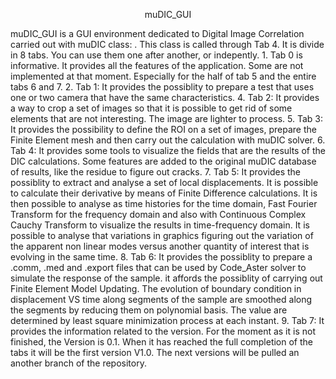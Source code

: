 <p style="text-align: center;">muDIC_GUI</p> 
muDIC_GUI is a GUI environment dedicated to Digital Image Correlation carried out with muDIC class: <https://linkinghub.elsevier.com/retrieve/pii/S2352711019301967>.  This class is called through Tab 4.
It is divide in 8 tabs. You can use them one after another, or indepently.
1. Tab 0 is informative. It provides all the features of the application. Some are not implemented at that moment. Especially for the half of tab 5 and the entire tabs 6 and 7.
2. Tab 1: It provides the possiblity to prepare a test that uses one or two camera that have the same characteristics.  
4. Tab 2: It provides a way to crop a set of images so that it is possible to get rid of some elements that are not interesting. The image are lighter to process.  
5. Tab 3: It provides the possibility to define the ROI on a set of images, prepare the Finite Element mesh and then carry out the calculation with muDIC solver.  
6. Tab 4: It provides some tools to visualize the fields that are the results of the DIC calculations. Some features are added to the original muDIC database of results, like the residue to figure out cracks.  
7. Tab 5: It provides the possiblity to extract and analyse a set of local displacements. It is possible to calculate their derivative by means of Finite Difference calculations. It is then possible to analyse as time histories for the time domain, Fast Fourier Transform for the frequency domain and also with Continuous Complex Cauchy Transform to visualize the results in time-frequency domain. It is possible to analyse that variations in graphics figuring out the variation of the apparent non linear modes versus another quantity of interest that is evolving in the same time.  
8. Tab 6: It provides the possiblity to prepare a .comm, .med and .export files that can be used by Code_Aster solver to simulate the response of the sample. it affords the possiblity of carrying out Finite Element Model Updating. The evolution of boundary condition in displacement VS time along segments of the sample are smoothed along the segments by reducing them on polynomial basis. The value are determined by least square minimization process at each instant.   
9. Tab 7: It provides the information related to the version. For the moment as it is not finished, the Version is 0.1. When it has reached the full completion of the tabs it will be the first version V1.0. The next versions will be pulled an another branch of the repository.

